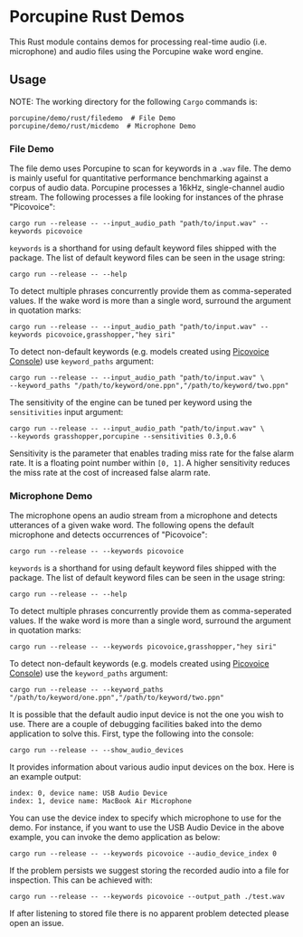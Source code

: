 # Porcupine Rust Demos

This Rust module contains demos for processing real-time audio (i.e. microphone) and audio files using the Porcupine wake word engine.

## Usage

NOTE: The working directory for the following `Cargo` commands is:

```console
porcupine/demo/rust/filedemo  # File Demo
porcupine/demo/rust/micdemo  # Microphone Demo
```

### File Demo

The file demo uses Porcupine to scan for keywords in a `.wav` file.
The demo is mainly useful for quantitative performance benchmarking against a corpus of audio data.
Porcupine processes a 16kHz, single-channel audio stream.
The following processes a file looking for instances of the phrase "Picovoice":

```console
cargo run --release -- --input_audio_path "path/to/input.wav" --keywords picovoice
```

`keywords` is a shorthand for using default keyword files shipped with the package. The list of default keyword files
can be seen in the usage string:

```console
cargo run --release -- --help
```

To detect multiple phrases concurrently provide them as comma-seperated values.
If the wake word is more than a single word, surround the argument in quotation marks:

```console
cargo run --release -- --input_audio_path "path/to/input.wav" --keywords picovoice,grasshopper,"hey siri"
```

To detect non-default keywords (e.g. models created using [Picovoice Console](https://picovoice.ai/console/))
use `keyword_paths` argument:

```console
cargo run --release -- --input_audio_path "path/to/input.wav" \
--keyword_paths "/path/to/keyword/one.ppn","/path/to/keyword/two.ppn"
```

The sensitivity of the engine can be tuned per keyword using the `sensitivities` input argument:

```console
cargo run --release -- --input_audio_path "path/to/input.wav" \
--keywords grasshopper,porcupine --sensitivities 0.3,0.6
```

Sensitivity is the parameter that enables trading miss rate for the false alarm rate.
It is a floating point number within `[0, 1]`.
A higher sensitivity reduces the miss rate at the cost of increased false alarm rate.

### Microphone Demo

The microphone opens an audio stream from a microphone and detects utterances of a given wake word.
The following opens the default microphone and detects occurrences of "Picovoice":

```console
cargo run --release -- --keywords picovoice
```

`keywords` is a shorthand for using default keyword files shipped with the package.
The list of default keyword files can be seen in the usage string:

```console
cargo run --release -- --help
```

To detect multiple phrases concurrently provide them as comma-seperated values.
If the wake word is more than a single word, surround the argument in quotation marks:

```console
cargo run --release -- --keywords picovoice,grasshopper,"hey siri"
```

To detect non-default keywords (e.g. models created using [Picovoice Console](https://picovoice.ai/console/))
use the `keyword_paths` argument:

```console
cargo run --release -- --keyword_paths "/path/to/keyword/one.ppn","/path/to/keyword/two.ppn"
```

It is possible that the default audio input device is not the one you wish to use. There are a couple
of debugging facilities baked into the demo application to solve this. First, type the following into the console:

```console
cargo run --release -- --show_audio_devices
```

It provides information about various audio input devices on the box. Here is an example output:

```console
index: 0, device name: USB Audio Device
index: 1, device name: MacBook Air Microphone
``` 

You can use the device index to specify which microphone to use for the demo. For instance, if you want to use the USB Audio Device
in the above example, you can invoke the demo application as below:

```console
cargo run --release -- --keywords picovoice --audio_device_index 0
```

If the problem persists we suggest storing the recorded audio into a file for inspection.
This can be achieved with:

```console
cargo run --release -- --keywords picovoice --output_path ./test.wav
```

If after listening to stored file there is no apparent problem detected please open an issue.
